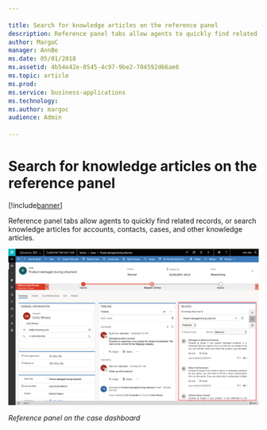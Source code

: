 ```yaml
---

title: Search for knowledge articles on the reference panel
description: Reference panel tabs allow agents to quickly find related records, or search knowledge articles for accounts, contacts, cases, and other knowledge articles.
author: MargoC
manager: AnnBe
ms.date: 05/01/2018
ms.assetid: 4b54e42e-0545-4c97-9be2-704592d66ae6
ms.topic: article
ms.prod: 
ms.service: business-applications
ms.technology: 
ms.author: margoc
audience: Admin

---
```

#  Search for knowledge articles on the reference panel


[!include[banner](../../../../includes/banner.md)]

Reference panel tabs allow agents to quickly find related records, or search
knowledge articles for accounts, contacts, cases, and other knowledge articles.

![A screenshot of the reference panel on the case dashboard](media/search-knowledge-articles-on-reference-panel-1.png "A screenshot of the reference panel on the case dashboard")
<!-- picture -->


*Reference panel on the case dashboard*


